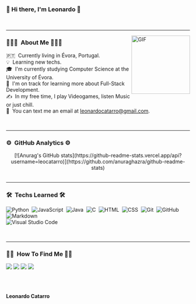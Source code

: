 ###  👋   Hi there, I'm Leonardo    👋

<br>
<hr>

<img align="right" alt="GIF" height="160px" src="https://media.giphy.com/media/du3J3cXyzhj75IOgvA/giphy.gif" />

### 👨🏻‍💻   &nbsp;About Me    👨🏻‍💻

🇵🇹 &nbsp;Currently living in Évora, Portugal.\
💡 &nbsp;Learning new techs.\
🎓 &nbsp;I'm currently studying Computer Science  at the University of Évora.\
🌱 &nbsp;I'm on track for learning more about Full-Stack Development.\
✍️ &nbsp;In my free time, I play Videogames, listen Music or just chill.\
💬 &nbsp;You can text me an email at leonardocatarro@gmail.com.

<br>
<hr>

### ⚙️    &nbsp;GitHub Analytics    ⚙️ 
<div align="center" style="display:flex">
<!--
<a href="https://github.com/LeoCatarro"><img src="https://github-readme-stats.vercel.app/api?username=LeoCatarro&include_all_commits=true&count_private=true&show_icons=true&line_height=20&title_color=7A7ADB&icon_color=2234AE&text_color=D3D3D3&bg_color=0,000000,130F40" alt="LeoCatarro's Github Stats"></a>
<a href="https://github.com/LeoCatarro"><img src="https://github-readme-stats-eight-theta.vercel.app/api/top-langs/?username=LeoCatarro&include_all_commits=true&count_private=true&show_icons=true&line_height=20&title_color=7A7ADB&icon_color=2234AE&text_color=D3D3D3&bg_color=0,000000,130F40"/></a>
-->
[![Anurag's GitHub stats](https://github-readme-stats.vercel.app/api?username=leocatarro)](https://github.com/anuraghazra/github-readme-stats)
</div>

<br>
<hr>

### 🛠    &nbsp;Techs Learned   🛠 

![Python](https://img.shields.io/badge/-Python-05122A?style=flat&logo=python)&nbsp;
![JavaScript](https://img.shields.io/badge/-JavaScript-05122A?style=flat&logo=javascript)&nbsp;
![Java](https://img.shields.io/badge/-Java-05122A?style=flat&logo=Java&logoColor=FFA518)&nbsp;
![C](https://img.shields.io/badge/-C-05122A?style=flat&logo=C&logoColor=A8B9CC)&nbsp;
![HTML](https://img.shields.io/badge/-HTML-05122A?style=flat&logo=HTML5)&nbsp;
![CSS](https://img.shields.io/badge/-CSS-05122A?style=flat&logo=CSS3&logoColor=1572B6)&nbsp;
![Git](https://img.shields.io/badge/-Git-05122A?style=flat&logo=git)&nbsp;
![GitHub](https://img.shields.io/badge/-GitHub-05122A?style=flat&logo=github)&nbsp;
![Markdown](https://img.shields.io/badge/-Markdown-05122A?style=flat&logo=markdown)\
![Visual Studio Code](https://img.shields.io/badge/-Visual%20Studio%20Code-05122A?style=flat&logo=visual-studio-code&logoColor=007ACC)&nbsp;

<br>
<hr>

### 🤝🏻    &nbsp;How To Find Me    🤝🏻 
<p>
<a href="mailto:leonardocatarro@gmail.com"><img src="https://img.shields.io/badge/-leonardocatarro@gmail.com-D14836?style=flat&logo=Gmail&logoColor=white"/></a>
<a href="https://instagram.com/leo_catarro"><img src="https://img.shields.io/badge/-@leo_catarro-E4405F?style=flat&logo=Instagram&logoColor=white"/></a>
<a href="https://facebook.com/leonardo.catarro.1"><img src="https://img.shields.io/badge/-@leonardo.catarro.1-1877F2?style=flat&logo=Facebook&logoColor=white"/></a>
<a href="https://twitter.com/leo_catarro"><img src="https://img.shields.io/twitter/follow/leo_catarro"/></a>
</p>

<br>
<br>

**Leonardo Catarro**

